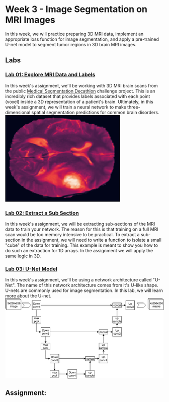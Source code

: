 # Week 3 - Image Segmentation on MRI Images
In this week, we will practice preparing 3D MRI data, implement an appropriate loss function for image segmentation, and apply a pre-trained U-net model to segment tumor regions in 3D brain MRI images.

## Labs
### [Lab 01: Explore MRI Data and Labels]()
In this week's assignment, we'll be working with 3D MRI brain scans from the public [Medical Segmentation Decathlon](https://decathlon-10.grand-challenge.org/) challenge project. This is an incredibly rich dataset that provides labels associated with each point (voxel) inside a 3D representation of a patient's brain. Ultimately, in this week's assignment, we will train a neural network to make three-dimensional spatial segmentation predictions for common brain disorders.
![](./images/mri-slice.png)

### [Lab 02: Extract a Sub Section]()
In this week's assignment, we will be extracting sub-sections of the MRI data to train your network. The reason for this is that training on a full MRI scan would be too memory intensive to be practical. To extract a sub-section in the assignment, we will need to write a function to isolate a small "cube" of the data for training. This example is meant to show you how to do such an extraction for 1D arrays. In the assignment we will apply the same logic in 3D.

### [Lab 03: U-Net Model]()
In this week's assignment, we'll be using a network architecture called "U-Net". The name of this network architecture comes from it's U-like shape. U-nets are commonly used for image segmentation. In this lab, we will learn more about the U-net. 
![](./images/U-net_example_wikipedia.png)

## Assignment: